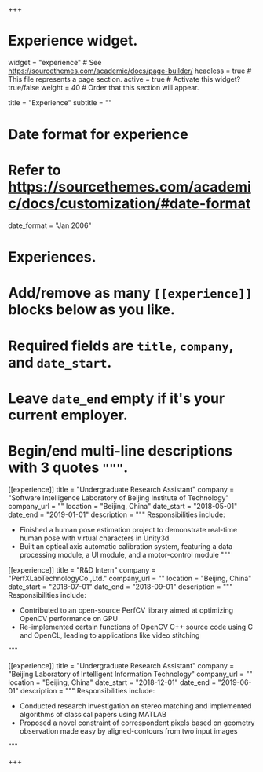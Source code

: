 +++
# Experience widget.
widget = "experience"  # See https://sourcethemes.com/academic/docs/page-builder/
headless = true  # This file represents a page section.
active = true  # Activate this widget? true/false
weight = 40  # Order that this section will appear.

title = "Experience"
subtitle = ""

# Date format for experience
#   Refer to https://sourcethemes.com/academic/docs/customization/#date-format
date_format = "Jan 2006"

# Experiences.
#   Add/remove as many `[[experience]]` blocks below as you like.
#   Required fields are `title`, `company`, and `date_start`.
#   Leave `date_end` empty if it's your current employer.
#   Begin/end multi-line descriptions with 3 quotes `"""`.
[[experience]]
  title = "Undergraduate Research Assistant"
  company = "Software Intelligence Laboratory of Beijing Institute of Technology"
  company_url = ""
  location = "Beijing, China"
  date_start = "2018-05-01"
  date_end = "2019-01-01"
  description = """
  Responsibilities include:
  
  * Finished a human pose estimation project to demonstrate real-time human pose with virtual characters in Unity3d
  * Built an optical axis automatic calibration system, featuring a data processing module, a UI module, and a motor-control module
  """

[[experience]]
  title = "R&D Intern"
  company = "PerfXLabTechnologyCo.,Ltd."
  company_url = ""
  location = "Beijing, China"
  date_start = "2018-07-01"
  date_end = "2018-09-01"
  description = """
  Responsibilities include:
  * Contributed to an open-source PerfCV library aimed at optimizing OpenCV performance on GPU
  * Re-implemented certain functions of OpenCV C++ source code using C and OpenCL, leading to applications like video stitching

  """

[[experience]]
  title = "Undergraduate Research Assistant"
  company = "Beijing Laboratory of Intelligent Information Technology"
  company_url = ""
  location = "Beijing, China"
  date_start = "2018-12-01"
  date_end = "2019-06-01"
  description = """
  Responsibilities include:
  * Conducted research investigation on stereo matching and implemented algorithms of classical papers using MATLAB
  * Proposed a novel constraint of correspondent pixels based on geometry observation made easy by aligned-contours from two input images

  """

+++
